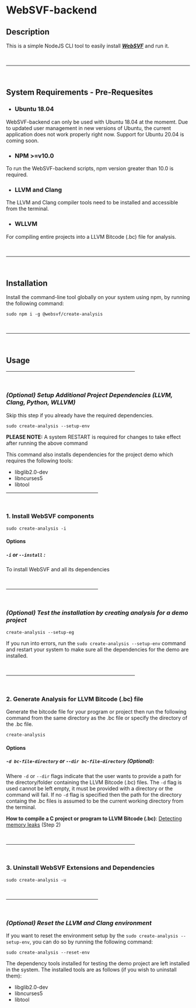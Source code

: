 # WebSVF-backend

## Description

This is a simple NodeJS CLI tool to easily install ***[WebSVF](https://github.com/SVF-tools/WebSVF)*** and run it.

<br/>
<hr/>
<br/>

## **System Requirements - Pre-Requesites**

- ### Ubuntu 18.04
WebSVF-backend can only be used with Ubuntu 18.04 at the momemt. Due to updated user management in new versions of Ubuntu, the current application does not work properly right now. Support for Ubuntu 20.04 is coming soon.

- ### NPM >=v10.0
To run the WebSVF-backend scripts, npm version greater than 10.0 is required.

- ### LLVM and Clang
The LLVM and Clang compiler tools need to be installed and accessible from the terminal.

- ### WLLVM
For compiling entire projects into a LLVM Bitcode (.bc) file for analysis.

<br/>
<hr/>
<br/>

## **Installation**

Install the command-line tool globally on your system using npm, by running the following command:

```
sudo npm i -g @websvf/create-analysis
```
<br/>
<hr/>
<br/>

## **Usage**

<hr style="width: 70%"/>
<br/>

### ***(Optional) Setup Additional Project Dependencies (LLVM, Clang, Python, WLLVM)***

Skip this step if you already have the required dependencies.

```
sudo create-analysis --setup-env
```

**PLEASE NOTE:** A system RESTART is required for changes to take effect after running the above command

This command also installs dependencies for the project demo which requires the following tools:
- libglib2.0-dev
- libncurses5
- libtool

<hr style="width: 50%"/>
<br/>

### **1. Install WebSVF components**

```
sudo create-analysis -i
```

#### Options

##### **`-i`** or **`--install`** :

To install WebSVF and all its dependencies


<br/><hr style="width: 50%"/>
<br/>


### ***(Optional) Test the installation by creating analysis for a demo project***

```
create-analysis --setup-eg
```

If you run into errors, run the `sudo create-analysis --setup-env` command and restart your system to make sure all the dependencies for the demo are installed.

<br/>
<hr style="width: 70%"/>
<br/>

### **2. Generate Analysis for LLVM Bitcode (.bc) file**

Generate the bitcode file for your program or project then run the following command from the same directory as the .bc file or specify the directory of the .bc file.

```
create-analysis
```

#### Options

##### **`-d bc-file-directory`** or **`--dir bc-file-directory`** (Optional):

Where `-d` or `--dir` flags indicate that the user wants to provide a path for the directory/folder containing the LLVM Bitcode (.bc) files. The `-d` flag is used cannot be left empty, it must be provided with a directory or the command will fail. If no `-d` flag is specified then the path for the directory containg the .bc files is assumed to be the current working directory from the terminal.

**How to compile a C project or program to LLVM Bitcode (.bc)**: [Detecting memory leaks](https://github.com/SVF-tools/SVF/wiki/Detecting-memory-leaks) (Step 2)

<br/>
<hr style="width: 70%"/>
<br/>

### **3. Uninstall WebSVF Extensions and Dependencies**

```
sudo create-analysis -u
```
<br/>
<hr style="width: 50%"/>
<br/>

### ***(Optional) Reset the LLVM and Clang environment***

If you want to reset the environment setup by the `sudo create-analysis --setup-env`, you can do so by running the following command:

```
sudo create-analysis --reset-env
```

The dependency tools installed for testing the demo project are left installed in the system. The installed tools are as follows (if you wish to uninstall them):
- libglib2.0-dev
- libncurses5
- libtool
